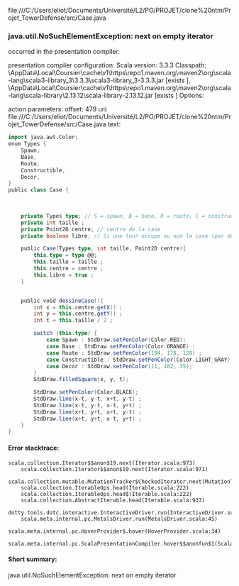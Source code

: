 file:///C:/Users/eliot/Documents/Université/L2/PO/PROJET/clone%20ntm/Projet_TowerDefense/src/Case.java
### java.util.NoSuchElementException: next on empty iterator

occurred in the presentation compiler.

presentation compiler configuration:
Scala version: 3.3.3
Classpath:
<HOME>\AppData\Local\Coursier\cache\v1\https\repo1.maven.org\maven2\org\scala-lang\scala3-library_3\3.3.3\scala3-library_3-3.3.3.jar [exists ], <HOME>\AppData\Local\Coursier\cache\v1\https\repo1.maven.org\maven2\org\scala-lang\scala-library\2.13.12\scala-library-2.13.12.jar [exists ]
Options:



action parameters:
offset: 479
uri: file:///C:/Users/eliot/Documents/Université/L2/PO/PROJET/clone%20ntm/Projet_TowerDefense/src/Case.java
text:
```scala
import java.awt.Color;
enum Types {
    Spawn,
    Base,
    Route,
    Constructible, 
    Decor, 
}
public class Case {
   
    

    private Types type; // S = spawn, B = base, R = route, C = constructible, X = decor
    private int taille ;
    private Point2D centre; // centre de la case 
    private boolean libre; // Si une tour occupe ou non la case (par défaut libre)

    public Case(Types type, int taille, Point2D centre){
        this.type = type @@;
        this.taille = taille ; 
        this.centre = centre ;
        this.libre = true ; 
    }


    public void dessineCase(){
        int x = this.centre.getX() ; 
        int y = this.centre.getY() ; 
        int t = this.taille / 2 ; 

        switch (this.type) {
            case Spawn : StdDraw.setPenColor(Color.RED);
            case Base : StdDraw.setPenColor(Color.ORANGE) ; 
            case Route : StdDraw.setPenColor(194, 178, 128) ; 
            case Constructible : StdDraw.setPenColor(Color.LIGHT_GRAY);
            case Decor : StdDraw.setPenColor(11, 102, 35);
        }
        StdDraw.filledSquare(x, y, t);

        StdDraw.setPenColor(Color.BLACK);
        StdDraw.line(x-t, y-t, x+t, y-t) ; 
        StdDraw.line(x-t, y-t, x-t, y+t) ;
        StdDraw.line(x+t, y+t, x+t, y-t) ; 
        StdDraw.line(x+t, y+t, x-t, y+t) ;
    }
}

```



#### Error stacktrace:

```
scala.collection.Iterator$$anon$19.next(Iterator.scala:973)
	scala.collection.Iterator$$anon$19.next(Iterator.scala:971)
	scala.collection.mutable.MutationTracker$CheckedIterator.next(MutationTracker.scala:76)
	scala.collection.IterableOps.head(Iterable.scala:222)
	scala.collection.IterableOps.head$(Iterable.scala:222)
	scala.collection.AbstractIterable.head(Iterable.scala:933)
	dotty.tools.dotc.interactive.InteractiveDriver.run(InteractiveDriver.scala:168)
	scala.meta.internal.pc.MetalsDriver.run(MetalsDriver.scala:45)
	scala.meta.internal.pc.HoverProvider$.hover(HoverProvider.scala:34)
	scala.meta.internal.pc.ScalaPresentationCompiler.hover$$anonfun$1(ScalaPresentationCompiler.scala:368)
```
#### Short summary: 

java.util.NoSuchElementException: next on empty iterator